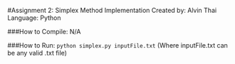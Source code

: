 #Assignment 2: Simplex Method Implementation
Created by: Alvin Thai
Language: Python

###How to Compile:
N/A

###How to Run: 
`python simplex.py inputFile.txt`
(Where inputFile.txt can be any valid .txt file)
